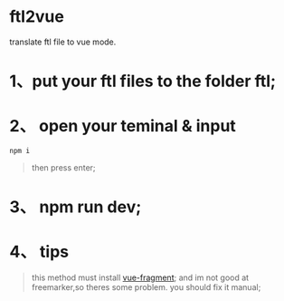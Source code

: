 # ftl2vue
translate ftl file to vue mode.

# 1、put your ftl files to the folder ftl;

# 2、 open your teminal & input
``` npm i ```
> then press enter;

# 3、 npm run dev;

# 4、 tips
> this method must install [vue-fragment](https://www.npmjs.com/package/vue-fragment); and im not good at freemarker,so theres some problem. you should fix it manual;